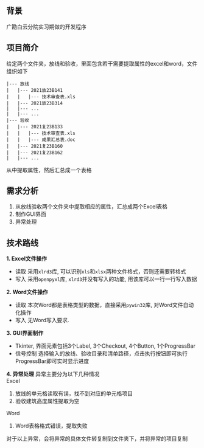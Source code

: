 ## 背景
广勘白云分院实习期做的开发程序
## 项目简介
给定两个文件夹，放线和验收，里面包含若干需要提取属性的excel和word，文件组织如下
```
|--- 放线
|   |--- 2021放23B141
|   |   |--- 技术审查表.xls
|   |--- 2021放23B314
|   |--- ...
|   |--- ...
|--- 验收
|   |--- 2021复23B133
|   |   |--- 技术审查表.xls
|   |   |--- 成果汇总表.doc
|   |--- 2021复23B160
|   |--- 2021复23B162
|   |--- ...
```
从中提取属性，然后汇总成一个表格
## 需求分析
1. 从放线验收两个文件夹中提取相应的属性，汇总成两个Excel表格
2. 制作GUI界面
3. 异常处理
## 技术路线
**1. Excel文件操作**
- 读取 采用`xlrd3`库, 可以识别`xls`和`xlsx`两种文件格式，否则还需要转格式  
- 写入 采用`openpyxl`库, `xlrd3`并没有写入的功能, 用该库可以一行一行写入数据
  
**2. Word文件操作**
- 读取 本次Word都是表格类型的数据，直接采用`pywin32`库, 对Word文件自动化操作
- 写入 无Word写入要求.

**3. GUI界面制作**
- Tkinter, 界面元素包括3个Label, 3个Checkout, 4个Button, 1个ProgressBar
- 信号控制 选择输入的放线、验收目录和清单路径，点击执行按钮即可执行ProgressBar即可实时显示进度

**4. 异常处理**
异常主要分为以下几种情况  
Excel 
1. 放线的单元格读取有误，找不到对应的单元格项目
2. 验收建筑高度属性提取为空 
  
Word
1. Word表格格式错误，提取失败

对于以上异常，会将异常的具体文件转复制到文件夹下，并将异常的项目复制
